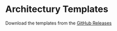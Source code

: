 # Architectury Templates
Download the templates from the [GitHub Releases](https://github.com/architectury/architectury-templates/releases)